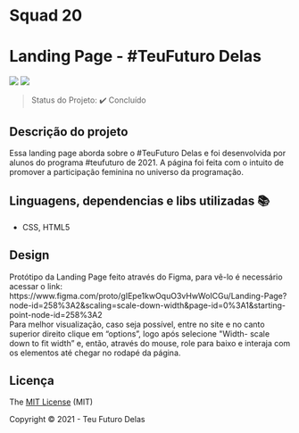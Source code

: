 # Squad 20
<h1>Landing Page - #TeuFuturo Delas</h1> 

<p text-align="center">
  <img src="http://img.shields.io/static/v1?label=License&message=MIT&color=blueviolet&style=for-the-badge"/>
  <img src="http://img.shields.io/static/v1?label=STATUS&message=CONCLUIDO&color=yellow&style=for-the-badge"/>
</p>


> Status do Projeto: :heavy_check_mark: Concluído

## Descrição do projeto 

<p id="descrição-do-projeto" text-align="justify">
  Essa landing page aborda sobre o #TeuFuturo Delas e foi desenvolvida por alunos do programa #teufuturo de 2021. A página foi feita com o intuito de promover a participação feminina no universo da programação. 
</p>

## Linguagens, dependencias e libs utilizadas :books:

- CSS, HTML5


## Design
<p>Protótipo da Landing Page feito através do Figma, para vê-lo é necessário acessar o link:<br>https://www.figma.com/proto/gIEpe1kwOquO3vHwWoICGu/Landing-Page?node-id=258%3A2&scaling=scale-down-width&page-id=0%3A1&starting-point-node-id=258%3A2</br>
Para melhor visualização, caso seja possível, entre no site e no canto superior direito clique em “options”, logo após selecione "Width- scale down to fit width” e, então, através do mouse, role para baixo e interaja com os elementos até chegar no rodapé da página.</p>


## Licença 

The [MIT License]() (MIT)

Copyright :copyright: 2021 - Teu Futuro Delas
